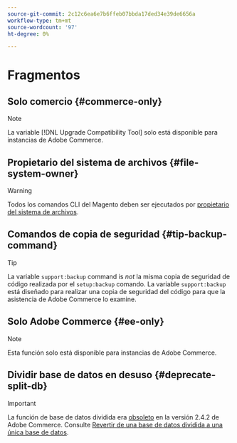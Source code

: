```yaml
---
source-git-commit: 2c12c6ea6e7b6ffeb07bbda17ded34e39de6656a
workflow-type: tm+mt
source-wordcount: '97'
ht-degree: 0%

---
```

# Fragmentos

## Solo comercio {#commerce-only}

>[!NOTE]
>
>La variable [!DNL Upgrade Compatibility Tool] solo está disponible para instancias de Adobe Commerce.

<!-- Configuration guide snippets -->

## Propietario del sistema de archivos {#file-system-owner}

>[!WARNING]
>
>Todos los comandos CLI del Magento deben ser ejecutados por [propietario del sistema de archivos](/help/configuration/cli/config-cli.md#prerequisites).

## Comandos de copia de seguridad {#tip-backup-command}

>[!TIP]
>
>La variable `support:backup` command is _not_ la misma copia de seguridad de código realizada por el `setup:backup` comando. La variable `support:backup` está diseñado para realizar una copia de seguridad del código para que la asistencia de Adobe Commerce lo examine.

## Solo Adobe Commerce {#ee-only}

>[!NOTE]
>
>Esta función solo está disponible para instancias de Adobe Commerce.

## Dividir base de datos en desuso {#deprecate-split-db}

>[!IMPORTANT]
>
>La función de base de datos dividida era [obsoleto](https://community.magento.com/t5/Magento-DevBlog/Deprecation-of-Split-Database-in-Magento-Commerce/ba-p/465187?_ga=2.128934671.2024864496.1657558157-1596100530.1657558157) en la versión 2.4.2 de Adobe Commerce. Consulte [Revertir de una base de datos dividida a una única base de datos](/help/configuration/storage/revert-split-database.md).

<!-- End of Configuration guide snippets -->
